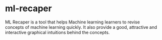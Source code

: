 # ml-recaper
ML Recaper is a tool that helps Machine learning learners to revise concepts of machine learning quickly. It also provide a good, attractive and interactive graphical intuitions behind the concepts.
